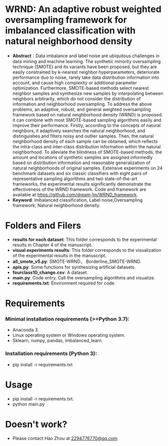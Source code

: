 <!--
 * @Author: Zhou Hao
 * @Date: 2022-04-07 18:04:04
 * @LastEditors: Zhou Hao
 * @LastEditTime: 2022-04-07 18:15:56
 * @Description: file content
 * @E-mail: 2294776770@qq.com
-->

# WRND: An adaptive robust weighted oversampling framework for imbalanced classification with natural neighborhood density


* **Abstract**：Data imbalance and label noise are ubiquitous challenges in data mining and machine learning. The synthetic minority oversampling technique (SMOTE) and its variants have been proposed, but they are easily constrained by k-nearest neighbor hyperparameters, deteriorate performance duo to noise, rarely take data distribution information into account, and cause high complexity or additional parameter optimization. Furthermore, SMOTE-based methods select nearest neighbor samples and synthesize new samples by interpolating between neighbors arbitrarily, which do not consider the distribution of information and neighborhood oversampling. To address the above problems, an adaptive, robust, and general weighted oversampling framework based on natural neighborhood density (WRND) is proposed. it can combine with most SMOTE-based sampling algorithms easily and improve their performance. Firstly, according to the concepts of natural neighbors, it adaptively searches the natural neighborhood, and distinguishes and filters noisy and outlier samples. Then, the natural neighborhood density of each sample can be obtained, which reflects the intra-class and inter-class distribution information within the natural neighborhood. To alleviate the blindness of SMOTE-based methods, the amount and locations of synthetic samples are assigned informedly based on distribution information and reasonable generalization of natural neighborhoods of original samples. Extensive experiments on 24 benchmark datasets and six classic classifiers with eight pairs of representative sampling algorithms and two state-of-the-art frameworks, the experimental results significantly demonstrate the effectiveness of the WRND framework. Code and framework are available at https://github.com/dream-lm/WRND_framework.
* **Keyword**: Imbalanced classification, Label noise,Oversampling framework, Natural neighborhood density.

# Folders and Filers

* **results for each dataset**: This folder corresponds to the experimental results in Chapter 4 of the manuscript.
* **visual experiments results**: This folder corresponds to the visualization of the experimental results in the manuscript.
* **all_smote_v5.py**: SMOTE-WRND， Borderline_SMOTE-WRND.
* **apis.py**: Some functions for synthesizing artificial datasets.
* **fourclass10_change.csv**: A dataset.
* **main.py**: Code entry. Call the oversampling algorithms and visualize.
* **requirements.txt**: Environment required for code.

# Requirements

### Minimal installation requirements (>=Python 3.7):

* Anaconda 3.
* Linux operating system or Windows operating system.
* Sklearn, numpy, pandas, imbalanced_learn.

### Installation requirements (Python 3):

* pip install -r requirements.txt

# Usage

* pip install -r requirements.txt.
* python main.py

# Doesn't work?

* Please contact Hao Zhou at 2294776770@qq.com
